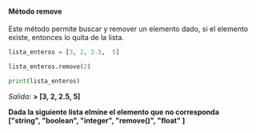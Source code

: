 #### Método remove 

Este método permite buscar y remover un elemento dado, si el elemento existe, entonces lo quita de la lista.

``` python
lista_enteros = [3, 2, 2.5,  5]

lista_enteros.remove(2)

print(lista_enteros)
``` 
_Salida:_
**> [3, 2, 2.5,  5]**



**Dada la siguiente lista elmine el elemento que no corresponda**<br>
**["string", "boolean", "integer", "remove()", "float" ]**
